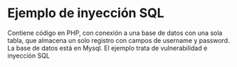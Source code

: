 # Ejemplo de inyección SQL
Contiene código en PHP, con conexión a una base de datos con una sola tabla, que almacena un solo registro con campos de username y password. La base de datos está en Mysql.
El ejemplo trata de vulnerabilidad e inyección SQL
